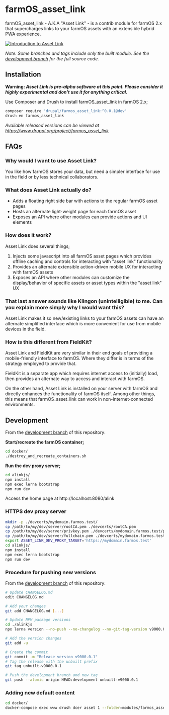 # farmOS_asset_link

farmOS_asset_link - A.K.A "Asset Link" - is a contrib module for farmOS 2.x that supercharges links to your farmOS assets with an extensible hybrid
PWA experience.

[![Introduction to Asset Link](https://user-images.githubusercontent.com/30754460/221234358-ceb8b952-14b8-4463-b0ec-14f2daf777c7.png)](https://www.youtube.com/watch?v=VMD80XYtdQg)

*Note: Some branches and tags include only the built module. See the [development branch][development branch] for the full source code.*

## Installation

**Warning: *Asset Link is pre-alpha software at this point. Please consider it highly experimental and don't use it for anything critical.***

Use Composer and Drush to install farmOS_asset_link in farmOS 2.x;

```sh
composer require 'drupal/farmos_asset_link:^0.0.1@dev'
drush en farmos_asset_link
```

*Available released versions can be viewed at https://www.drupal.org/project/farmos_asset_link*

## FAQs

### Why would I want to use Asset Link?

You like how farmOS stores your data, but need a simpler interface for use in the field or by less technical collaborators.

### What does Asset Link actually do?

* Adds a floating right side bar with actions to the regular farmOS asset pages
* Hosts an alternate light-weight page for each farmOS asset
* Exposes an API where other modules can provide actions and UI elements

### How does it work?

Asset Link does several things;

1. Injects some javascript into all farmOS asset pages which provides offline caching and controls for interacting with "asset link" functionality
2. Provides an alternate extensible action-driven mobile UX for interacting with farmOS assets
3. Exposes an API where other modules can customize the display/behavior of specific assets or asset types within the "asset link" UX

### That last answer sounds like Klingon (unintelligible) to me. Can you explain more simply why I would want this?

Asset Link makes it so new/existing links to your farmOS assets can have an alternate simplified interface which is more convenient for use
from mobile devices in the field.

### How is this different from FieldKit?

Asset Link and FieldKit are very similar in their end goals of providing a mobile-friendly interface to farmOS. Where they differ is in terms
of the strategy employed to provide that.

FieldKit is a separate app which requires internet access to (initially) load, then provides an alternate way to access and interact with farmOS.

On the other hand, Asset Link is installed on your server with farmOS and directly enhances the functionality of farmOS itself. Among other things,
this means that farmOS_asset_link can work in non-internet-connected environments.

## Development

From the [development branch][development branch] of this repository:

**Start/recreate the farmOS container;**

```sh
cd docker/
./destroy_and_recreate_containers.sh
```

**Run the dev proxy server;**

```sh
cd alinkjs/
npm install
npm exec lerna bootstrap
npm run dev
```

Access the home page at http://localhost:8080/alink

### HTTPS dev proxy server

```sh
mkdir -p ./devcerts/mydomain.farmos.test/
cp /path/to/my/dev/server/rootCA.pem ./devcerts/rootCA.pem
cp /path/to/my/dev/server/privkey.pem ./devcerts/mydomain.farmos.test/privkey.pem
cp /path/to/my/dev/server/fullchain.pem ./devcerts/mydomain.farmos.test/fullchain.pem
export ASSET_LINK_DEV_PROXY_TARGET='https://mydomain.farmos.test'
cd alinkjs/
npm install
npm exec lerna bootstrap
npm run dev
```

### Procedure for pushing new versions

From the [development branch][development branch] of this repository:

```sh
# Update CHANGELOG.md
edit CHANGELOG.md

# Add your changes
git add CHANGELOG.md [...]

# Update NPM package versions
cd ./alinkjs
npx lerna version --no-push --no-changelog --no-git-tag-version v9000.0.1

# Add the version changes
git add -u

# Create the commit
git commit -m "Release version v9000.0.1"
# Tag the release with the unbuilt prefix
git tag unbuilt-v9000.0.1

# Push the development branch and new tag
git push --atomic origin HEAD:development unbuilt-v9000.0.1
```

### Adding new default content

```sh
cd docker/
docker-compose exec www drush dcer asset 1 --folder=modules/farmos_asset_link_test_default_content/content
```

[development branch]: https://github.com/symbioquine/farmOS_asset_link/tree/development
